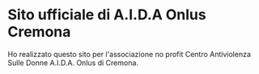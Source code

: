 # Sito ufficiale di A.I.D.A Onlus Cremona

Ho realizzato questo sito per l'associazione no profit Centro Antiviolenza Sulle Donne A.I.D.A. Onlus di Cremona.

